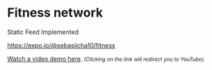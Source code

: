 # Fitness network

Static Feed Implemented 

https://expo.io/@sebasjicha10/fitness

<a href="https://youtu.be/UbeUxJWglu8" target="_blank">Watch a video demo here</a>.<i style="font-size: 12px;"> (Clicking on the link will redirect you to YouTube).</i>
